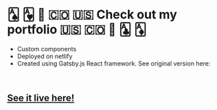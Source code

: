 <h1> 🂡 🂱 🏴󠁧󠁢󠁥󠁮󠁧󠁿 🇨🇴 🇺🇸 Check out my portfolio 🇺🇸 🇨🇴 🏴󠁧󠁢󠁥󠁮󠁧󠁿 🃑 🃁 </h1>

<ul>
  <li> Custom components </li>
  <li> Deployed on netlify </li>
  <li> Created using Gatsby.js React framework. See original version here:               
  <a
    href="https://gatsby-dimension.surge.sh/"
    target="_blank"
    rel="noreferrer"
  ></a>
  </li>
</ul>
<br/>
<h2>
  <a href="https://jamescaddick-dev.netlify.app/" 
    target="_blank"
    rel="noreferrer"
  >See it live here!</a>
  </h2>
